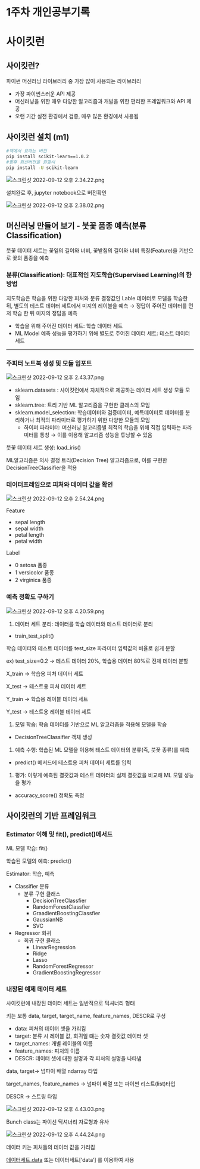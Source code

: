 # 1주차 개인공부기록

# 사이킷런

## 사이킷런?

파이썬 머신러닝 라이브러리 중 가장 많이 사용되는 라이브러리

- 가장 파이썬스러운 API 제공
- 머신러닝을 위한 매우 다양한 알고리즘과 개발을 위한 편리한 프레임워크와 API 제공
- 오랜 기간 실전 환경에서 검증, 매우 많은 환경에서 사용됨

## 사이킷런 설치 (m1)

```bash
#책에서 요하는 버전
pip install scikit-learn==1.0.2
#향후 최신버전을 원할시
pip install -U scikit-learn
```

![스크린샷 2022-09-12 오후 2.34.22.png](https://s3-us-west-2.amazonaws.com/secure.notion-static.com/618f23be-3f98-4df3-814c-333c3bad5a63/%E1%84%89%E1%85%B3%E1%84%8F%E1%85%B3%E1%84%85%E1%85%B5%E1%86%AB%E1%84%89%E1%85%A3%E1%86%BA_2022-09-12_%E1%84%8B%E1%85%A9%E1%84%92%E1%85%AE_2.34.22.png)

설치완료 후, jupyter notebook으로 버전확인

![스크린샷 2022-09-12 오후 2.38.02.png](https://s3-us-west-2.amazonaws.com/secure.notion-static.com/7aa91d0f-e49a-4f42-b818-52e21760df8c/%E1%84%89%E1%85%B3%E1%84%8F%E1%85%B3%E1%84%85%E1%85%B5%E1%86%AB%E1%84%89%E1%85%A3%E1%86%BA_2022-09-12_%E1%84%8B%E1%85%A9%E1%84%92%E1%85%AE_2.38.02.png)

## 머신러닝 만들어 보기 - 붓꽃 품종 예측(분류 Classification)

붓꽃 데이터 세트는 꽃잎의 길이와 너비, 꽃받침의 길이와 너비 특징(Feature)을 기반으로 꽃의 품종을 예측

### 분류(Classification): 대표적인 지도학습(Supervised Learning)의 한 방법

지도학습은 학습을 위한 다양한 피처와 분류 결정값인 Lable 데이터로 모델을 학습한 뒤, 별도의 테스트 데이터 세트에서 미지의 레이블을 예측 → 정답이 주어진 데이터를 먼저 학습 한 뒤 미지의 정답을 예측

- 학습을 위해 주어진 데이터 세트: 학습 데이터 세트
- ML Model 예측 성능을 평가하기 위해 별도로 주어진 데이터 세트: 테스트 데이터 세트

---

### 주피터 노트북 생성 및 모듈 임포트

![스크린샷 2022-09-12 오후 2.43.37.png](https://s3-us-west-2.amazonaws.com/secure.notion-static.com/0b0e2f9e-1419-443b-9427-5082ae24bff4/%E1%84%89%E1%85%B3%E1%84%8F%E1%85%B3%E1%84%85%E1%85%B5%E1%86%AB%E1%84%89%E1%85%A3%E1%86%BA_2022-09-12_%E1%84%8B%E1%85%A9%E1%84%92%E1%85%AE_2.43.37.png)

- sklearn.datasets : 사이킷런에서 자체적으로 제공하는 데이터 세트 생성 모듈 모임
- sklearn.tree: 트리 기반 ML 알고리즘을 구현한 클래스의 모임
- sklearn.model_selection: 학습데이터와 검증데이터, 예특데이터로 데이터를 분리하거나 최적의 파라미터로 평가하기 위한 다양한 모듈의 모임
    - 하이퍼 파라미터: 머신러닝 알고리즘별 최적의 학습을 위해 직접 입력하는 파라미터를 통칭 → 이를 이용해 알고리즘 성능을 튜닝할 수 있음

붓꽃 데이터 세트 생성: load_iris()

ML알고리즘은 의사 결정 트리(Decision Tree) 알고리즘으로, 이를 구현한 DecisionTreeClassifier을 적용

### 데이터프레임으로 피처와 데이터 값을 확인

![스크린샷 2022-09-12 오후 2.54.24.png](https://s3-us-west-2.amazonaws.com/secure.notion-static.com/2e7a7b82-e9ce-44ba-b214-da5e79948370/%E1%84%89%E1%85%B3%E1%84%8F%E1%85%B3%E1%84%85%E1%85%B5%E1%86%AB%E1%84%89%E1%85%A3%E1%86%BA_2022-09-12_%E1%84%8B%E1%85%A9%E1%84%92%E1%85%AE_2.54.24.png)

Feature

- sepal length
- sepal width
- petal length
- petal width

Label

- 0 setosa 품종
- 1 versicolor 품종
- 2 virginica 품종

### 예측 정확도 구하기

![스크린샷 2022-09-12 오후 4.20.59.png](https://s3-us-west-2.amazonaws.com/secure.notion-static.com/b419e591-eab9-45ab-a0e0-fe348e8ce9c6/%E1%84%89%E1%85%B3%E1%84%8F%E1%85%B3%E1%84%85%E1%85%B5%E1%86%AB%E1%84%89%E1%85%A3%E1%86%BA_2022-09-12_%E1%84%8B%E1%85%A9%E1%84%92%E1%85%AE_4.20.59.png)

1. 데이터 세트 분리: 데이터를 학습 데이터와 테스트 데이터로 분리
- train_test_split()

학습 데이터와 테스트 데이터를 test_size 파라미터 입력값의 비율로 쉽게 분할

ex) test_size=0.2 → 테스트 데이터 20%, 학습용 데이터 80%로 전체 데이터 분할

X_train → 학습용 피처 데이터 세트

X_test → 테스트용 피처 데이터 세트

Y_train → 학습용 레이블 데이터 세트

Y_test → 테스트용 레이블 데이터 세트

1. 모델 학습: 학습 데이터를 기반으로 ML 알고리즘을 적용해 모델을 학습
- DecisionTreeClassifier 객체 생성
1. 예측 수행: 학습된 ML 모델을 이용해 테스트 데이터의 분류(즉, 붓꽃 종류)를 예측
- predict() 메서드에 테스트용 피처 데이터 세트를 입력
1. 평가: 이렇게 예측된 결괏값과 테스트 데이터의 실제 결괏값을 비교해 ML 모델 성능을 평가
- accuracy_score() 정확도 측정

## 사이킷런의 기반 프레임워크

### Estimator 이해 및 fit(), predict()메서드

ML 모델 학습: fit()

학습된 모델의 예측: predict()

Estimator: 학습, 예측

- Classifier 분류
    - 분류 구현 클래스
        - DecisionTreeClassfier
        - RandomForestClassfier
        - GraadientBoostingClassfier
        - GaussianNB
        - SVC
- Regressor 회귀
    - 회귀 구현 클래스
        - LinearRegression
        - Ridge
        - Lasso
        - RandomForestRegressor
        - GradientBoostingRegressor

### 내장된 예제 데이터 세트

사이킷런에 내장된 데이터 세트는 일반적으로 딕셔너리 형태

키는 보통 data, target, target_name, feature_names, DESCR로 구셩

- data: 피처의 데이터 셋을 가리킴
- target: 분류 시 레이블 값, 회귀일 떄는 숫자 결괏값 데이터 셋
- target_names: 개별 레이블의 이름
- feature_names: 피처의 이름
- DESCR: 데이터 셋에 대한 설명과 각 피처의 설명을 나타냄

data, target→ 넘파이 배열 ndarray 타입

target_names, feature_names → 넘파이 배열 또는 파이썬 리스트(list)타입

DESCR → 스트링 타입

![스크린샷 2022-09-12 오후 4.43.03.png](https://s3-us-west-2.amazonaws.com/secure.notion-static.com/c7c83846-344c-441d-ad54-dc9b4ac329e5/%E1%84%89%E1%85%B3%E1%84%8F%E1%85%B3%E1%84%85%E1%85%B5%E1%86%AB%E1%84%89%E1%85%A3%E1%86%BA_2022-09-12_%E1%84%8B%E1%85%A9%E1%84%92%E1%85%AE_4.43.03.png)

Bunch class는 파이선 딕셔너리 자료형과 유사

![스크린샷 2022-09-12 오후 4.44.24.png](https://s3-us-west-2.amazonaws.com/secure.notion-static.com/fffde9b2-9f91-471c-891f-3c73ac536470/%E1%84%89%E1%85%B3%E1%84%8F%E1%85%B3%E1%84%85%E1%85%B5%E1%86%AB%E1%84%89%E1%85%A3%E1%86%BA_2022-09-12_%E1%84%8B%E1%85%A9%E1%84%92%E1%85%AE_4.44.24.png)

데이터 키는 피처들의 데이터 값을 가리킴

[데이터세트.data](http://데이터세트.data) 또는 데이터세트[’data’] 를 이용하여 사용